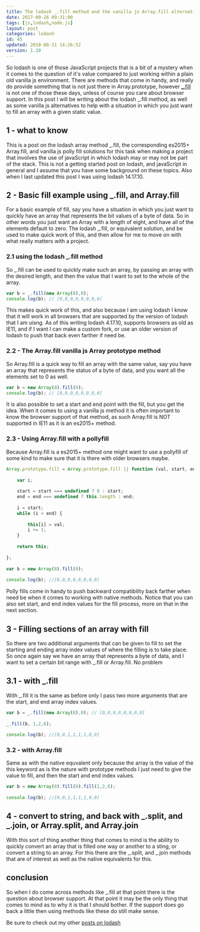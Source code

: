 ```yaml
---
title: The lodash _.fill method and the vanilla js Array.fill alternative
date: 2017-09-26 09:31:00
tags: [js,lodash,node.js]
layout: post
categories: lodash
id: 45
updated: 2018-08-11 14:26:52
version: 1.10
---
```


So lodash is one of those JavaScript projects that is a bit of a mystery when it comes to the question of it's value compared to just working within a plain old vanilla js environment. There are methods that come in handy, and really do provide something that is not just there in Array.prototype, however [\_.fill](https://lodash.com/docs/4.17.10#fill) is not one of those these days, unless of course you care about browser support. In this post I will be writing about the lodash \_.fill method, as well as some vanilla js alternatives to help with a situation in which you just want to fill an array with a given static value.

<!-- more -->

## 1 - what to know

This is a post on the lodash array method \_.fill, the corresponding es2015+ Array.fill, and vanilla js polly fill solutions for this task when making a project that involves the use of javaScript in which lodash may or may not be part of the stack. This is not a getting started post on lodash, and javaScript in general and I assume that you have some background on these topics. Also when I last updated this post I was using lodash 14.17.10.

## 2 - Basic fill example using \_.fill, and Array.fill

For a basic example of fill, say you have a situation in which you just want to quickly have an array that represents the bit values of a byte of data. So in other words you just want an Array with a length of eight, and have all of the elements default to zero. The lodash \_.fill, or equivalent solution, and be used to make quick work of this, and then allow for me to move on with what really matters with a project.

### 2.1 using the lodash _.fill method

So \_.fill can be used to quickly make such an array, by passing an array with the desired length, and then the value that I want to set to the whole of the array.

```js
var b = _.fill(new Array(8),0);
console.log(b); // [0,0,0,0,0,0,0,0]
```

This makes quick work of this, and also because I am using lodash I know that it will work in all browsers that are supported by the version of lodash that I am uisng. As of this writing lodash 4.17.10, supports browsers as old as IE11, and if I want I can make a custom fork, or use an older version of lodash to push that back even farther if need be.

### 2.2 - The Array.fill vanilla js Array prototype method

So Array.fill is a quick way to fill an array with the same value, say you have an array that represents the status of a byte of data, and you want all the elements set to 0 as well.

```js
var b = new Array(8).fill(0);
console.log(b); // [0,0,0,0,0,0,0,0]
```

It is also possible to set a start and end point with the fill, but you get the idea. When it comes to using a vanilla js method it is often important to know the browser support of that method, as such Array.fill is NOT supported in IE11 as it is an es2015+ method.

### 2.3 - Using Array.fill with a pollyfill

Because Array.fill is a es2015+ method one might want to use a pollyfill of some kind to make sure that it is there with older browsers maybe.

```js
Array.prototype.fill = Array.prototype.fill || function (val, start, end) {
 
    var i;
 
    start = start === undefined ? 0 : start;
    end = end === undefined ? this.length : end;
 
    i = start;
    while (i < end) {
 
        this[i] = val;
        i += 1;
    }
 
    return this;
 
};
 
var b = new Array(8).fill(0);
 
console.log(b); //[0,0,0,0,0,0,0,0]
```

Polly fills come in handy to push backward compatibility back farther when need be when it comes to working with native methods. Notice that you can also set start, and end index values for the fill process, more on that in the next section.

## 3 - Filling sections of an array with fill

So there are two additional arguments that can be given to fill to set the starting and ending array index values of where the filling is to take place. So once again say we have an array that represents a byte of data, and I want to set a certain bit range with \_.fill or Array.fill. No problem

## 3.1 - with \_.fill

With \_.fill it is the same as before only I pass two more arguments that are the start, and end array index values.

```js
var b = _.fill(new Array(8),0); // [0,0,0,0,0,0,0,0]
 
_.fill(b, 1,2,6);
 
console.log(b); //[0,0,1,1,1,1,0,0]
```

### 3.2 - with Array.fill

Same as with the native equvalent only because the array is the value of the this keyword as is the nature with prototype methods I just need to give the value to fill, and then the start and end index values.

```js
var b = new Array(8).fill(0).fill(1,2,6);
 
console.log(b); //[0,0,1,1,1,1,0,0]
```

## 4 - convert to string, and back with \_.split, and \_.join, or Array.split, and Array.join

With this sort of thing another thing that comes to mind is the ability to quickly convert an array that is filled one way or another to a sting, or convert a string to an array. For this there are the \_.split, and \_.join methods that are of interest as well as the native equivalents for this.

## conclusion

So when I do come across methods like _.fill at that point there is the question about browser support. At that point it may be the only thing that comes to mind as to why it is that I should bother. If the support does go back a little then using methods like these do still make sense.

Be sure to check out my other [posts on lodash](/categories/lodash/)